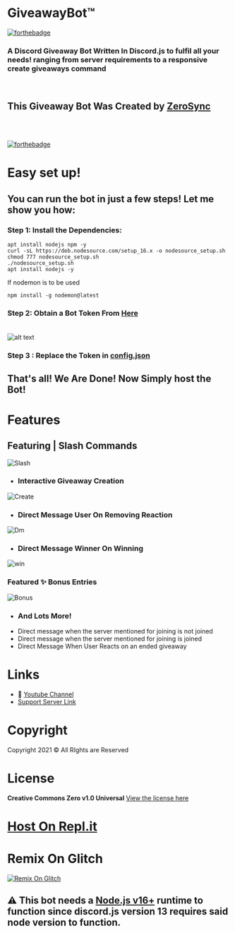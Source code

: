 # GiveawayBot™
[![forthebadge](https://forthebadge.com/images/badges/made-with-javascript.svg)](https://forthebadge.com)

### A Discord Giveaway Bot Written In Discord.js to fulfil all your needs! ranging from server requirements to a responsive create giveaways command
<br>

## This Giveaway Bot Was Created by [ZeroSync](https://youtube.com/c/ZeroSync/)
<br> <br>

[![forthebadge](https://forthebadge.com/images/badges/it-works-why.svg)](https://forthebadge.com)

# Easy set up!

## You can run the bot in just a few steps! Let me show you how:

### Step 1: Install the Dependencies:

```
apt install nodejs npm -y
curl -sL https://deb.nodesource.com/setup_16.x -o nodesource_setup.sh
chmod 777 nodesource_setup.sh
./nodesource_setup.sh
apt install nodejs -y
```

If nodemon is to be used
```
npm install -g nodemon@latest
```


### Step 2: Obtain a Bot Token From [Here](https://discord.com/developers) <br> <br>
![alt text](https://zerosnaps.cf/2faykzzg.gif)
### Step 3 : Replace the Token in [config.json](https://github.com/ZeroDiscord/Giveaway/blob/master/config.json) <br>
## That's all! We Are Done! Now Simply host the Bot!
# Features
## Featuring | Slash Commands 
![Slash](https://zerosnaps.cf/ktfoi0f9.gif)
- ### Interactive Giveaway Creation
![Create](https://zerosnaps.cf/mig6cvt0.gif)
- ### Direct Message User On Removing Reaction
![Dm](https://zerosnaps.cf/3z1w6r8w.png)
- ### Direct Message Winner On Winning
![win](https://zerosnaps.cf/iccnfztl.png)
### Featured ✨ Bonus Entries 
![Bonus](https://zerosnaps.cf/8eblx4sc.gif)
- ### And Lots More!
- Direct message when the server mentioned for joining is not joined
- Direct message when the server mentioned for joining is joined 
- Direct Message When User Reacts on an ended giveaway
# Links
- 🔗 [Youtube Channel](https://www.youtube.com/c/ZeroSync)
- [Support Server Link](https://discord.gg/ARu4hr6hJw)
# Copyright 
Copyright 2021 © All RIghts are Reserved 
# License
**Creative Commons Zero v1.0 Universal**
[View the license here](https://github.com/ZeroDiscord/Giveaway/blob/main/LICENSE)


# [Host On Repl.it](https://repl.it/github/ZeroDiscord/Giveaway)
# Remix On Glitch
[![Remix On Glitch](https://cdn.glitch.com/2bdfb3f8-05ef-4035-a06e-2043962a3a13%2Fremix-button.svg?1504724691606)](https://glitch.com/edit/#!/import/github/ZeroDiscord/Giveaway)

## ⚠ This bot needs a [Node.js v16+](https://nodejs.org/en/blog/release/v16.0.0/ )  runtime to function since discord.js version 13 requires said node version to function.
